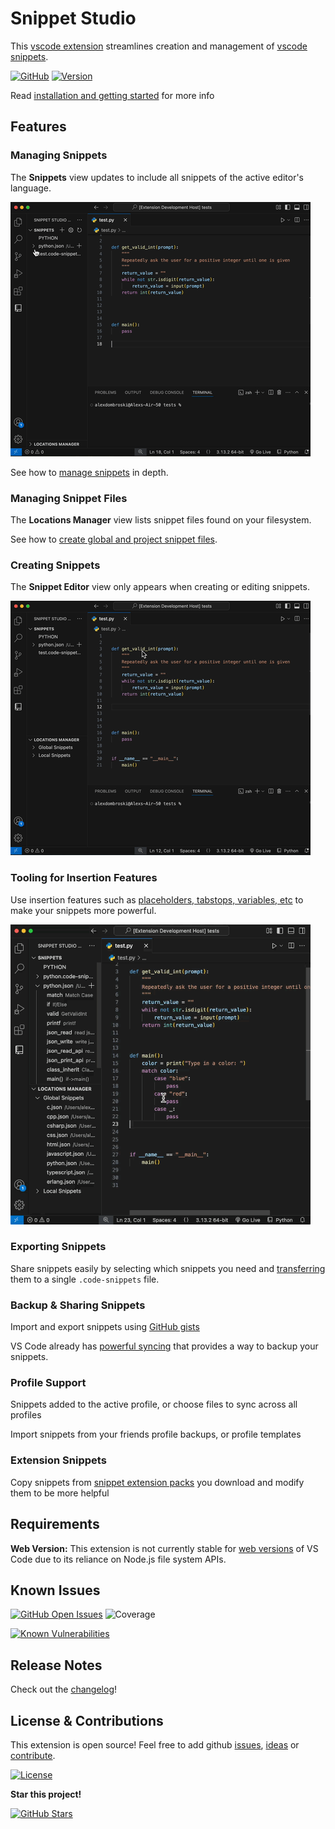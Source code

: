 # Snippet Studio

This [vscode extension](https://marketplace.visualstudio.com/items/AlexDombroski.snippetstudio) streamlines creation and management of [vscode snippets](https://code.visualstudio.com/docs/editor/userdefinedsnippets).

[![GitHub](https://img.shields.io/badge/GitHub-Repo-blue?logo=github)](https://github.com/alexanderdombroski/snippetstudio) [![Version](https://badge.fury.io/gh/alexanderdombroski%2Fsnippetstudio.svg)](https://badge.fury.io/gh/alexanderdombroski%2Fsnippetstudio)

Read [installation and getting started](https://alexanderdombroski.github.io/snippetstudio/docs/getting-started/installation) for more info

## Features

### Managing Snippets

The **Snippets** view updates to include all snippets of the active editor's language.

![Edit Snippet Example](https://raw.githubusercontent.com/alexanderdombroski/snippetstudio/refs/heads/main/public/examples/edit.gif)

See how to [manage snippets](https://alexanderdombroski.github.io/snippetstudio/docs/snippet-management/snippet-crud) in depth.

### Managing Snippet Files

The **Locations Manager** view lists snippet files found on your filesystem.

See how to [create global and project snippet files](https://alexanderdombroski.github.io/snippetstudio/docs/snippet-management/global-vs-local).

### Creating Snippets

The **Snippet Editor** view only appears when creating or editing snippets.

![Creating a Snippet from Selection](https://raw.githubusercontent.com/alexanderdombroski/snippetstudio/refs/heads/main/public/examples/selection.gif)

### Tooling for Insertion Features

Use insertion features such as [placeholders, tabstops, variables, etc](https://alexanderdombroski.github.io/snippetstudio/docs/snippet-management/snippet-insertion-features) to make your snippets more powerful.

![Snippet Placeholder Example](https://raw.githubusercontent.com/alexanderdombroski/snippetstudio/refs/heads/main/public/examples/placeholder.gif)

### Exporting Snippets

Share snippets easily by selecting which snippets you need and [transferring](https://alexanderdombroski.github.io/snippetstudio/docs/snippet-management/export-snippets) them to a single `.code-snippets` file.

### Backup & Sharing Snippets

Import and export snippets using [GitHub gists](https://alexanderdombroski.github.io/snippetstudio/docs/github-integration/gists)

VS Code already has [powerful syncing](https://code.visualstudio.com/docs/configure/settings-sync) that provides a way to backup your snippets.

### Profile Support

Snippets added to the active profile, or choose files to sync across all profiles

Import snippets from your friends profile backups, or profile templates

### Extension Snippets

Copy snippets from [snippet extension packs](https://code.visualstudio.com/docs/editing/userdefinedsnippets#_install-snippets-from-the-marketplace) you download and modify them to be more helpful

## Requirements

**Web Version:** This extension is not currently stable for [web versions](https://code.visualstudio.com/api/extension-guides/web-extensions) of VS Code due to its reliance on Node.js file system APIs.

## Known Issues

[![GitHub Open Issues](https://img.shields.io/github/issues-raw/alexanderdombroski/snippetstudio)](https://github.com/alexanderdombroski/snippetstudio/issues) ![Coverage](https://img.shields.io/badge/coverage-80.64%25-green)

[![Known Vulnerabilities](https://snyk.io/test/github/alexanderdombroski/snippetstudio/badge.svg)](https://snyk.io/test/github/alexanderdombroski/snippetstudio)

## Release Notes

Check out the [changelog](https://github.com/alexanderdombroski/snippetstudio/blob/main/CHANGELOG.md)!

## License & Contributions

This extension is open source! Feel free to add github [issues](https://github.com/alexanderdombroski/snippetstudio/issues), [ideas](https://github.com/alexanderdombroski/snippetstudio/discussions) or [contribute](https://github.com/alexanderdombroski/snippetstudio/blob/main/CONTRIBUTING.md).

[![License](https://img.shields.io/github/license/alexanderdombroski/snippetstudio)](https://github.com/alexanderdombroski/snippetstudio?tab=MIT-1-ov-file#readme)

**Star this project!**

[![GitHub Stars](https://img.shields.io/github/stars/alexanderdombroski/snippetstudio?style=social)](https://github.com/alexanderdombroski/snippetstudio)
